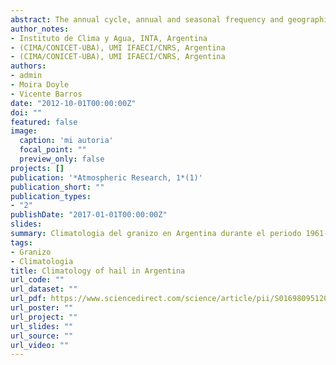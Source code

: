 ```yaml
---
abstract: The annual cycle, annual and seasonal frequency and geographical distribution of hail in Argentina during the 1960–2008 period are examined. Eight regions covering the whole territory were defined based on the correlation of the mean annual hail frequency between all weather stations. Regions lying between 30° and 40°S as well as those dominated by mountains present the highest hail frequencies in Argentina. The eastern and coastal areas of the country experience hail events mainly during springtime but they may start in late winter and continue through the beginning of summer. Events in western and central Argentina also predominate in spring but the maximum frequencies are observed during summer months. Trends in the annual number of hail events calculated for each region indicate that events in northwestern and northeastern Argentina have been increasing as well as in southern Patagonia. On the other hand, in central Argentina, southern Buenos Aires–La Pampa, northern Buenos Aires–Litoral and northern Patagonia trends are negative and statistically significant in the first two regions, basically by the decrease of events during spring and summer. 
author_notes:
- Instituto de Clima y Agua, INTA, Argentina
- (CIMA/CONICET-UBA), UMI IFAECI/CNRS, Argentina
- (CIMA/CONICET-UBA), UMI IFAECI/CNRS, Argentina
authors:
- admin
- Moira Doyle
- Vicente Barros
date: "2012-10-01T00:00:00Z"
doi: ""
featured: false
image:
  caption: 'mi autoria'
  focal_point: ""
  preview_only: false
projects: []
publication: '*Atmospheric Research, 1*(1)'
publication_short: ""
publication_types:
- "2"
publishDate: "2017-01-01T00:00:00Z"
slides: 
summary: Climatologia del granizo en Argentina durante el periodo 1961-2008.
tags:
- Granizo
- Climatologia
title: Climatology of hail in Argentina
url_code: ""
url_dataset: ""
url_pdf: https://www.sciencedirect.com/science/article/pii/S0169809512001597
url_poster: ""
url_project: ""
url_slides: ""
url_source: ""
url_video: ""
---
```


